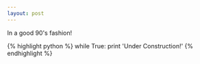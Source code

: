 ```yaml
---
layout: post
---
```

In a good 90's fashion!

{% highlight python %}
while True:
   print 'Under Construction!'
{% endhighlight %}